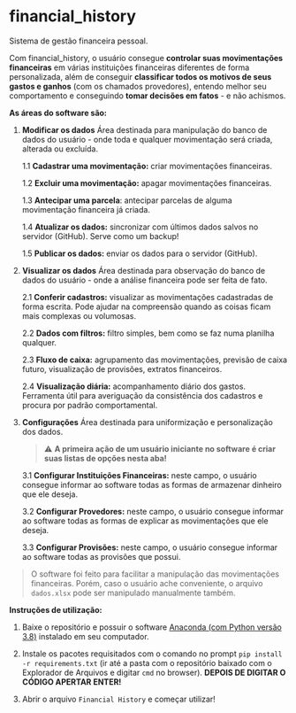
# financial_history

Sistema de gestão financeira pessoal.

Com financial_history, o usuário consegue **controlar suas movimentações financeiras** em várias instituições financeiras diferentes de forma personalizada, além de conseguir **classificar todos os motivos de seus gastos e ganhos** (com os chamados provedores), entendo melhor seu comportamento e conseguindo **tomar decisões em fatos** - e não achismos.

**As áreas do software são:**

1. **Modificar os dados**
	Área destinada para manipulação do banco de dados do usuário - onde toda e qualquer movimentação será criada, alterada ou excluída.

    1.1 **Cadastrar uma movimentação:** criar movimentações financeiras.

    1.2 **Excluir uma movimentação:** apagar movimentações financeiras.
	
    1.3 **Antecipar uma parcela**: antecipar parcelas de alguma movimentação financeira já criada.

    1.4 **Atualizar os dados:** sincronizar com últimos dados salvos no servidor (GitHub). Serve como um backup!

    1.5 **Publicar os dados:** enviar os dados para o servidor (GitHub).

2. **Visualizar os dados**
	Área destinada para observação do banco de dados do usuário - onde a análise financeira pode ser feita de fato.
	
    2.1 **Conferir cadastros:** visualizar as movimentações cadastradas de forma escrita. Pode ajudar na compreensão quando as coisas ficam mais complexas ou volumosas.

    2.2 **Dados com filtros:** filtro simples, bem como se faz numa planilha qualquer.

    2.3 **Fluxo de caixa:** agrupamento das movimentações, previsão de caixa futuro, visualização de provisões, extratos financeiros. 

    2.4 **Visualização diária:** acompanhamento diário dos gastos. Ferramenta útil para averiguação da consistência dos cadastros e procura por padrão comportamental.

3. **Configurações**
	Área destinada para uniformização e personalização dos dados. 
	> :warning: **A primeira ação de um usuário iniciante no software é criar suas listas de opções nesta aba!**

    3.1 **Configurar Instituições Financeiras:** neste campo, o usuário consegue informar ao software todas as formas de armazenar dinheiro que ele deseja.

    3.2 **Configurar Provedores:** neste campo, o usuário consegue informar ao software todas as formas de explicar as movimentações que ele deseja.

    3.3 **Configurar Provisões:** neste campo, o usuário consegue informar ao software todas as provisões que possui.

> O software foi feito para facilitar a manipulação das movimentações financeiras. Porém, caso o usuário ache conveniente, o arquivo `dados.xlsx` pode ser manipulado manualmente também.

**Instruções de utilização:**

1. Baixe o repositório e possuir o software [Anaconda (com Python versão 3.8)](https://repo.anaconda.com/archive/Anaconda3-2021.05-Windows-x86_64.exe) instalado em seu computador.

2. Instale os pacotes requisitados com o comando no prompt `pip install -r requirements.txt` (ir até a pasta com o repositório baixado com o Explorador de Arquivos e digitar `cmd` no browser). **DEPOIS DE DIGITAR O CÓDIGO APERTAR ENTER!**

3. Abrir o arquivo `Financial History` e começar utilizar!